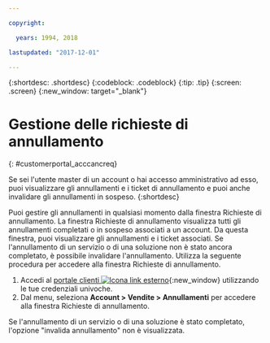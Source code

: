 ```yaml
---

copyright:

  years: 1994, 2018

lastupdated: "2017-12-01"

---
```


{:shortdesc: .shortdesc}
{:codeblock: .codeblock}
{:tip: .tip}
{:screen: .screen}
{:new_window: target="_blank"}


# Gestione delle richieste di annullamento
{: #customerportal_acccancreq}

Se sei l'utente master di un account o hai accesso amministrativo ad esso, puoi visualizzare gli annullamenti e i ticket di annullamento e puoi anche invalidare gli annullamenti in sospeso.
{:shortdesc}


Puoi gestire gli annullamenti in qualsiasi momento dalla finestra Richieste di annullamento. La finestra Richieste di annullamento visualizza tutti gli annullamenti completati o in sospeso associati a un account. Da questa finestra, puoi visualizzare gli annullamenti e i ticket associati. Se l'annullamento di un servizio o di una soluzione non è stato ancora completato, è possibile invalidare l'annullamento. Utilizza la seguente procedura per accedere alla finestra Richieste di annullamento.

1. Accedi al [portale clienti ![Icona link esterno](../icons/launch-glyph.svg)](https://control.softlayer.com/){:new_window} utilizzando le tue credenziali univoche.
2. Dal menu, seleziona **Account > Vendite > Annullamenti** per accedere alla finestra Richieste di annullamento.

Se l'annullamento di un servizio o di una soluzione è stato completato, l'opzione "invalida annullamento" non è visualizzata.

